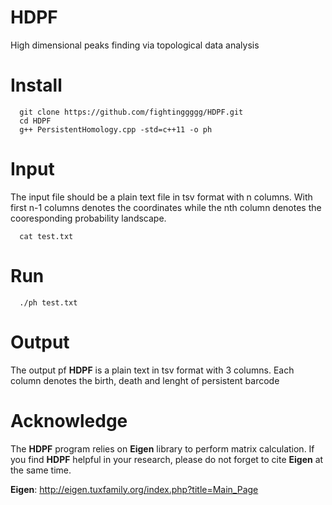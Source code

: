 # HDPF
High dimensional peaks finding via topological data analysis

# Install
```
  git clone https://github.com/fightinggggg/HDPF.git
  cd HDPF
  g++ PersistentHomology.cpp -std=c++11 -o ph
```
# Input 
The input file should be a plain text file in tsv format with n columns. With first n-1 columns denotes the coordinates while the nth column denotes the cooresponding probability landscape.
```
  cat test.txt
```

# Run
```
  ./ph test.txt
```

# Output
The output pf **HDPF** is a plain text in tsv format with 3 columns. 
Each column denotes the birth, death and lenght of persistent barcode


# Acknowledge
The **HDPF** program relies on **Eigen** library to perform matrix calculation. If you find **HDPF** helpful in your research, please do not forget to cite **Eigen** at the same time.

**Eigen**: http://eigen.tuxfamily.org/index.php?title=Main_Page
